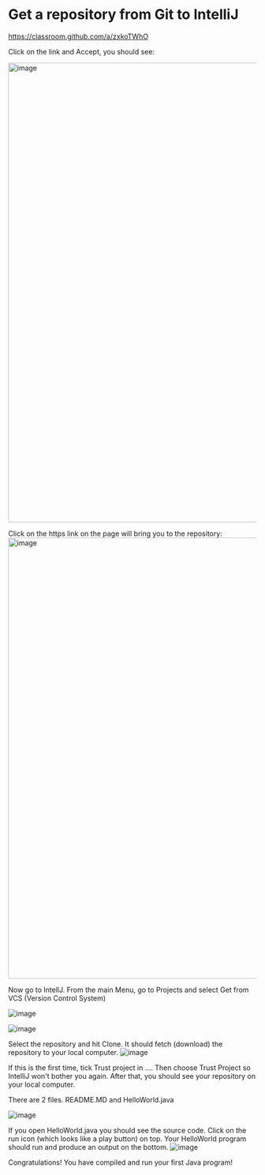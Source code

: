 # Get a repository from Git to IntelliJ

https://classroom.github.com/a/zxkoTWhO

Click on the link and Accept, you should see:

<img width="932" alt="image" src="https://github.com/user-attachments/assets/3d424dd8-7e53-47e5-a9f3-098ea42e7d3c" />

Click on the https link on the page will bring you to the repository:
<img width="894" alt="image" src="https://github.com/user-attachments/assets/d9d556b9-c9f8-41dd-9c7b-ba06ae64b3d3" />



Now go to IntellJ. From the main Menu, go to Projects and select Get from VCS (Version Control System)

![image](https://github.com/user-attachments/assets/7641244b-9ee9-48c2-8ae2-c19dd4c20e55)

![image](https://github.com/user-attachments/assets/d96abd08-a186-4530-86a6-4ba32c3197c7)

Select the repository and hit Clone. It should fetch (download) the repository to your local computer.
![image](https://github.com/user-attachments/assets/891bf7a3-b946-4b2c-86fd-d7a40e58acf0)

If this is the first time, tick Trust project in .... Then choose Trust Project so IntelliJ won't bother you again. After that, you should see your repository on your local computer.

There are 2 files. README.MD and HelloWorld.java

![image](https://github.com/user-attachments/assets/df3ea473-4890-4ed6-b482-ff739857d29e)

If you open HelloWorld.java you should see the source code.
Click on the run icon (which looks like a play button) on top. Your HelloWorld program should run and produce an output on the bottom.
![image](https://github.com/user-attachments/assets/de0eeac9-fbb9-4746-9e15-17bd5f65f53b)

Congratulations! You have compiled and run your first Java program!




